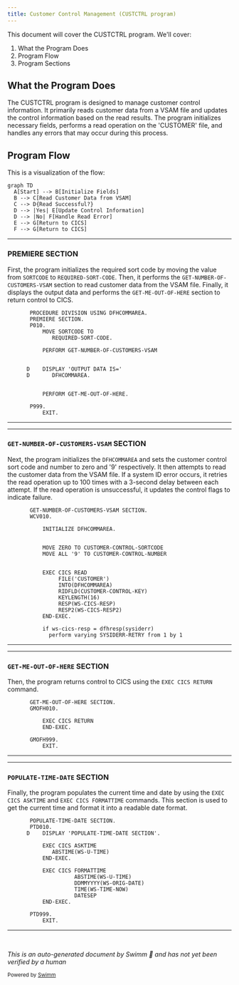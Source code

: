```yaml
---
title: Customer Control Management (CUSTCTRL program)
---
```

This document will cover the CUSTCTRL program. We'll cover:

1. What the Program Does
2. Program Flow
3. Program Sections

## What the Program Does

The CUSTCTRL program is designed to manage customer control information. It primarily reads customer data from a VSAM file and updates the control information based on the read results. The program initializes necessary fields, performs a read operation on the 'CUSTOMER' file, and handles any errors that may occur during this process.

## Program Flow

This is a visualization of the flow:

```mermaid
graph TD
  A[Start] --> B[Initialize Fields]
  B --> C[Read Customer Data from VSAM]
  C --> D{Read Successful?}
  D --> |Yes| E[Update Control Information]
  D --> |No| F[Handle Read Error]
  E --> G[Return to CICS]
  F --> G[Return to CICS]
```

<SwmSnippet path="/src/base/cobol_src/CUSTCTRL.cbl" line="131">

---

### PREMIERE SECTION

First, the program initializes the required sort code by moving the value from <SwmToken path="src/base/cobol_src/CUSTCTRL.cbl" pos="134:3:3" line-data="           MOVE SORTCODE TO">`SORTCODE`</SwmToken> to <SwmToken path="src/base/cobol_src/CUSTCTRL.cbl" pos="135:1:5" line-data="              REQUIRED-SORT-CODE.">`REQUIRED-SORT-CODE`</SwmToken>. Then, it performs the <SwmToken path="src/base/cobol_src/CUSTCTRL.cbl" pos="137:3:11" line-data="           PERFORM GET-NUMBER-OF-CUSTOMERS-VSAM">`GET-NUMBER-OF-CUSTOMERS-VSAM`</SwmToken> section to read customer data from the VSAM file. Finally, it displays the output data and performs the <SwmToken path="src/base/cobol_src/CUSTCTRL.cbl" pos="144:3:11" line-data="           PERFORM GET-ME-OUT-OF-HERE.">`GET-ME-OUT-OF-HERE`</SwmToken> section to return control to CICS.

```cobol
       PROCEDURE DIVISION USING DFHCOMMAREA.
       PREMIERE SECTION.
       P010.
           MOVE SORTCODE TO
              REQUIRED-SORT-CODE.

           PERFORM GET-NUMBER-OF-CUSTOMERS-VSAM


      D    DISPLAY 'OUTPUT DATA IS='
      D       DFHCOMMAREA.


           PERFORM GET-ME-OUT-OF-HERE.

       P999.
           EXIT.
```

---

</SwmSnippet>

<SwmSnippet path="/src/base/cobol_src/CUSTCTRL.cbl" line="152">

---

### <SwmToken path="src/base/cobol_src/CUSTCTRL.cbl" pos="152:1:9" line-data="       GET-NUMBER-OF-CUSTOMERS-VSAM SECTION.">`GET-NUMBER-OF-CUSTOMERS-VSAM`</SwmToken> SECTION

Next, the program initializes the <SwmToken path="src/base/cobol_src/CUSTCTRL.cbl" pos="155:3:3" line-data="           INITIALIZE DFHCOMMAREA.">`DFHCOMMAREA`</SwmToken> and sets the customer control sort code and number to zero and '9' respectively. It then attempts to read the customer data from the VSAM file. If a system ID error occurs, it retries the read operation up to 100 times with a 3-second delay between each attempt. If the read operation is unsuccessful, it updates the control flags to indicate failure.

```cobol
       GET-NUMBER-OF-CUSTOMERS-VSAM SECTION.
       WCV010.

           INITIALIZE DFHCOMMAREA.


           MOVE ZERO TO CUSTOMER-CONTROL-SORTCODE
           MOVE ALL '9' TO CUSTOMER-CONTROL-NUMBER


           EXEC CICS READ
                FILE('CUSTOMER')
                INTO(DFHCOMMAREA)
                RIDFLD(CUSTOMER-CONTROL-KEY)
                KEYLENGTH(16)
                RESP(WS-CICS-RESP)
                RESP2(WS-CICS-RESP2)
           END-EXEC.

           if ws-cics-resp = dfhresp(sysiderr)
             perform varying SYSIDERR-RETRY from 1 by 1
```

---

</SwmSnippet>

<SwmSnippet path="/src/base/cobol_src/CUSTCTRL.cbl" line="206">

---

### <SwmToken path="src/base/cobol_src/CUSTCTRL.cbl" pos="206:1:9" line-data="       GET-ME-OUT-OF-HERE SECTION.">`GET-ME-OUT-OF-HERE`</SwmToken> SECTION

Then, the program returns control to CICS using the <SwmToken path="src/base/cobol_src/CUSTCTRL.cbl" pos="209:1:5" line-data="           EXEC CICS RETURN">`EXEC CICS RETURN`</SwmToken> command.

```cobol
       GET-ME-OUT-OF-HERE SECTION.
       GMOFH010.

           EXEC CICS RETURN
           END-EXEC.

       GMOFH999.
           EXIT.
```

---

</SwmSnippet>

<SwmSnippet path="/src/base/cobol_src/CUSTCTRL.cbl" line="216">

---

### <SwmToken path="src/base/cobol_src/CUSTCTRL.cbl" pos="216:1:5" line-data="       POPULATE-TIME-DATE SECTION.">`POPULATE-TIME-DATE`</SwmToken> SECTION

Finally, the program populates the current time and date by using the <SwmToken path="src/base/cobol_src/CUSTCTRL.cbl" pos="220:1:5" line-data="           EXEC CICS ASKTIME">`EXEC CICS ASKTIME`</SwmToken> and <SwmToken path="src/base/cobol_src/CUSTCTRL.cbl" pos="224:1:5" line-data="           EXEC CICS FORMATTIME">`EXEC CICS FORMATTIME`</SwmToken> commands. This section is used to get the current time and format it into a readable date format.

```cobol
       POPULATE-TIME-DATE SECTION.
       PTD010.
      D    DISPLAY 'POPULATE-TIME-DATE SECTION'.

           EXEC CICS ASKTIME
              ABSTIME(WS-U-TIME)
           END-EXEC.

           EXEC CICS FORMATTIME
                     ABSTIME(WS-U-TIME)
                     DDMMYYYY(WS-ORIG-DATE)
                     TIME(WS-TIME-NOW)
                     DATESEP
           END-EXEC.

       PTD999.
           EXIT.
```

---

</SwmSnippet>

&nbsp;

*This is an auto-generated document by Swimm 🌊 and has not yet been verified by a human*

<SwmMeta version="3.0.0" repo-id="Z2l0aHViJTNBJTNBY2ljcy1iYW5raW5nLXNhbXBsZS1hcHBsaWNhdGlvbi1jYnNhLUlCTS1EZW1vLUdQVCUzQSUzQVN3aW1tLURlbW8=" repo-name="cics-banking-sample-application-cbsa-IBM-Demo-GPT"><sup>Powered by [Swimm](/)</sup></SwmMeta>
